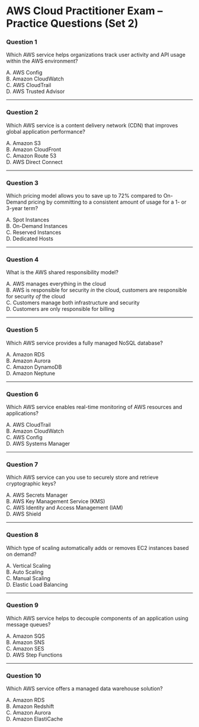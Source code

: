 # AWS Cloud Practitioner Exam – Practice Questions (Set 2)

### Question 1
Which AWS service helps organizations track user activity and API usage within the AWS environment?

A. AWS Config  
B. Amazon CloudWatch  
C. AWS CloudTrail  
D. AWS Trusted Advisor  

---

### Question 2
Which AWS service is a content delivery network (CDN) that improves global application performance?

A. Amazon S3  
B. Amazon CloudFront  
C. Amazon Route 53  
D. AWS Direct Connect  

---

### Question 3
Which pricing model allows you to save up to 72% compared to On-Demand pricing by committing to a consistent amount of usage for a 1- or 3-year term?

A. Spot Instances  
B. On-Demand Instances  
C. Reserved Instances  
D. Dedicated Hosts  

---

### Question 4
What is the AWS shared responsibility model?

A. AWS manages everything in the cloud  
B. AWS is responsible for security *in* the cloud, customers are responsible for security *of* the cloud  
C. Customers manage both infrastructure and security  
D. Customers are only responsible for billing  

---

### Question 5
Which AWS service provides a fully managed NoSQL database?

A. Amazon RDS  
B. Amazon Aurora  
C. Amazon DynamoDB  
D. Amazon Neptune  

---

### Question 6
Which AWS service enables real-time monitoring of AWS resources and applications?

A. AWS CloudTrail  
B. Amazon CloudWatch  
C. AWS Config  
D. AWS Systems Manager  

---

### Question 7
Which AWS service can you use to securely store and retrieve cryptographic keys?

A. AWS Secrets Manager  
B. AWS Key Management Service (KMS)  
C. AWS Identity and Access Management (IAM)  
D. AWS Shield  

---

### Question 8
Which type of scaling automatically adds or removes EC2 instances based on demand?

A. Vertical Scaling  
B. Auto Scaling  
C. Manual Scaling  
D. Elastic Load Balancing  

---

### Question 9
Which AWS service helps to decouple components of an application using message queues?

A. Amazon SQS  
B. Amazon SNS  
C. Amazon SES  
D. AWS Step Functions  

---

### Question 10
Which AWS service offers a managed data warehouse solution?

A. Amazon RDS  
B. Amazon Redshift  
C. Amazon Aurora  
D. Amazon ElastiCache  
